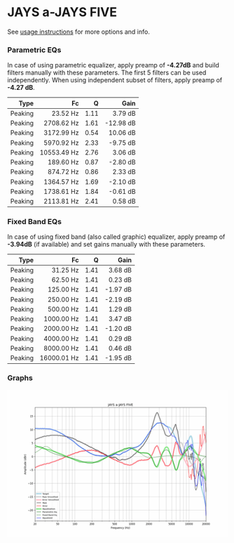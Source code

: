 # JAYS a-JAYS FIVE
See [usage instructions](https://github.com/jaakkopasanen/AutoEq#usage) for more options and info.

### Parametric EQs
In case of using parametric equalizer, apply preamp of **-4.27dB** and build filters manually
with these parameters. The first 5 filters can be used independently.
When using independent subset of filters, apply preamp of **-4.27 dB**.

| Type    | Fc          |    Q | Gain      |
|--------:|------------:|-----:|----------:|
| Peaking | 23.52 Hz    | 1.11 | 3.79 dB   |
| Peaking | 2708.62 Hz  | 1.61 | -12.98 dB |
| Peaking | 3172.99 Hz  | 0.54 | 10.06 dB  |
| Peaking | 5970.92 Hz  | 2.33 | -9.75 dB  |
| Peaking | 10553.49 Hz | 2.76 | 3.06 dB   |
| Peaking | 189.60 Hz   | 0.87 | -2.80 dB  |
| Peaking | 874.72 Hz   | 0.86 | 2.33 dB   |
| Peaking | 1364.57 Hz  | 1.69 | -2.10 dB  |
| Peaking | 1738.61 Hz  | 1.84 | -0.61 dB  |
| Peaking | 2113.81 Hz  | 2.41 | 0.58 dB   |

### Fixed Band EQs
In case of using fixed band (also called graphic) equalizer, apply preamp of **-3.94dB**
(if available) and set gains manually with these parameters.

| Type    | Fc          |    Q | Gain     |
|--------:|------------:|-----:|---------:|
| Peaking | 31.25 Hz    | 1.41 | 3.68 dB  |
| Peaking | 62.50 Hz    | 1.41 | 0.23 dB  |
| Peaking | 125.00 Hz   | 1.41 | -1.97 dB |
| Peaking | 250.00 Hz   | 1.41 | -2.19 dB |
| Peaking | 500.00 Hz   | 1.41 | 1.29 dB  |
| Peaking | 1000.00 Hz  | 1.41 | 3.47 dB  |
| Peaking | 2000.00 Hz  | 1.41 | -1.20 dB |
| Peaking | 4000.00 Hz  | 1.41 | 0.29 dB  |
| Peaking | 8000.00 Hz  | 1.41 | 0.46 dB  |
| Peaking | 16000.01 Hz | 1.41 | -1.95 dB |

### Graphs
![](./JAYS%20a-JAYS%20FIVE.png)